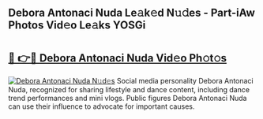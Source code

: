 ## Debora Antonaci Nuda Le𝚊k𝚎d N𝚞𝚍es - Part-iAw Photos Vid𝚎o Le𝚊ks YOSGi

# <h2><a href="http://fbdg5w3.evod.top/?m=Debora+Antonaci+Nuda">🔗 👉🔴 Debora Antonaci Nuda Vid𝚎o Ph𝚘t𝚘s</a></h2>

[![Debora Antonaci Nuda N𝚞d𝚎s](https://i.imgur.com/8V9OHl7.gif)](http://fbdg5w3.evod.top/?m=Debora+Antonaci+Nuda)
Social media personality Debora Antonaci Nuda, recognized for sharing lifestyle and dance content, including dance trend performances and mini vlogs. Public figures Debora Antonaci Nuda can use their influence to advocate for important causes. 
